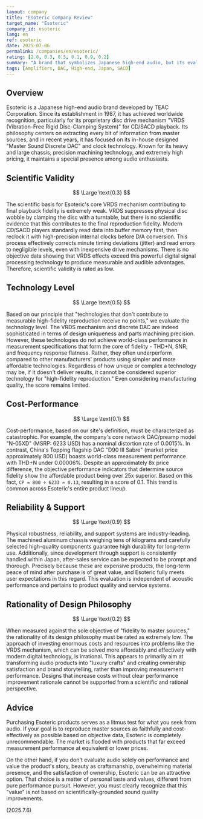```yaml
---
layout: company
title: "Esoteric Company Review"
target_name: "Esoteric"
company_id: esoteric
lang: en
ref: esoteric
date: 2025-07-06
permalink: /companies/en/esoteric/
rating: [2.0, 0.3, 0.5, 0.1, 0.9, 0.2]
summary: "A brand that symbolizes Japanese high-end audio, but its evaluation is polarized. While physical construction and reliability are industry-leading, core technologies like the VRDS mechanism have not been scientifically proven to contribute to fidelity improvements in the face of modern digital technology. As a result, objective measurement performance does not match the price, and cost-performance is particularly catastrophic. These products are better suited for users who value craftsmanship and brand storytelling over performance."
tags: [Amplifiers, DAC, High-end, Japan, SACD]
---
```

## Overview

Esoteric is a Japanese high-end audio brand developed by TEAC Corporation. Since its establishment in 1987, it has achieved worldwide recognition, particularly for its proprietary disc drive mechanism "VRDS (Vibration-Free Rigid Disc-Clamping System)" for CD/SACD playback. Its philosophy centers on extracting every bit of information from master sources, and in recent years, it has focused on its in-house designed "Master Sound Discrete DAC" and clock technology. Known for its heavy and large chassis, precision machining technology, and extremely high pricing, it maintains a special presence among audio enthusiasts.

## Scientific Validity

$$ \Large \text{0.3} $$

The scientific basis for Esoteric's core VRDS mechanism contributing to final playback fidelity is extremely weak. VRDS suppresses physical disc wobble by clamping the disc with a turntable, but there is no scientific evidence that this contributes to the final reproduction fidelity. Modern CD/SACD players standardly read data into buffer memory first, then reclock it with high-precision internal clocks before D/A conversion. This process effectively corrects minute timing deviations (jitter) and read errors to negligible levels, even with inexpensive drive mechanisms. There is no objective data showing that VRDS effects exceed this powerful digital signal processing technology to produce measurable and audible advantages. Therefore, scientific validity is rated as low.

## Technology Level

$$ \Large \text{0.5} $$

Based on our principle that "technologies that don't contribute to measurable high-fidelity reproduction receive no points," we evaluate the technology level. The VRDS mechanism and discrete DAC are indeed sophisticated in terms of design uniqueness and parts machining precision. However, these technologies do not achieve world-class performance in measurement specifications that form the core of fidelity - THD+N, SNR, and frequency response flatness. Rather, they often underperform compared to other manufacturers' products using simpler and more affordable technologies. Regardless of how unique or complex a technology may be, if it doesn't deliver results, it cannot be considered superior technology for "high-fidelity reproduction." Even considering manufacturing quality, the score remains limited.

## Cost-Performance

$$ \Large \text{0.1} $$

Cost-performance, based on our site's definition, must be characterized as catastrophic. For example, the company's core network DAC/preamp model "N-05XD" (MSRP: 6233 USD) has a nominal distortion rate of 0.0015%. In contrast, China's Topping flagship DAC "D90 III Sabre" (market price approximately 800 USD) boasts world-class measurement performance with THD+N under 0.00006%. Despite an approximately 8x price difference, the objective performance indicators that determine source fidelity show the affordable product being over 25x superior. Based on this fact, `CP = 800 ÷ 6233 ≈ 0.13`, resulting in a score of 0.1. This trend is common across Esoteric's entire product lineup.

## Reliability & Support

$$ \Large \text{0.9} $$

Physical robustness, reliability, and support systems are industry-leading. The machined aluminum chassis weighing tens of kilograms and carefully selected high-quality components guarantee high durability for long-term use. Additionally, since development through support is consistently handled within Japan, after-sales service can be expected to be prompt and thorough. Precisely because these are expensive products, the long-term peace of mind after purchase is of great value, and Esoteric fully meets user expectations in this regard. This evaluation is independent of acoustic performance and pertains to product quality and service systems.

## Rationality of Design Philosophy

$$ \Large \text{0.2} $$

When measured against the sole objective of "fidelity to master sources," the rationality of its design philosophy must be rated as extremely low. The approach of investing enormous costs and resources into problems like the VRDS mechanism, which can be solved more affordably and effectively with modern digital technology, is irrational. This appears to primarily aim at transforming audio products into "luxury crafts" and creating ownership satisfaction and brand storytelling, rather than improving measurement performance. Designs that increase costs without clear performance improvement rationale cannot be supported from a scientific and rational perspective.

## Advice

Purchasing Esoteric products serves as a litmus test for what you seek from audio. If your goal is to reproduce master sources as faithfully and cost-effectively as possible based on objective data, Esoteric is completely unrecommendable. The market is flooded with products that far exceed measurement performance at equivalent or lower prices.

On the other hand, if you don't evaluate audio solely on performance and value the product's story, beauty as craftsmanship, overwhelming material presence, and the satisfaction of ownership, Esoteric can be an attractive option. That choice is a matter of personal taste and values, different from pure performance pursuit. However, you must clearly recognize that this "value" is not based on scientifically-grounded sound quality improvements.

(2025.7.6)
